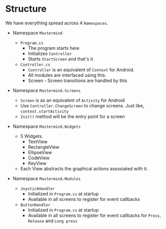 # Structure

We have everything spread across 4 ```Namespaces```.

- Namespace ```Mastermind```
  - ```Program.cs``` 
    - The program starts here
    - Initializes ```Controller```
    - Starts ```StartScreen``` and that's it.
  - ```Controller.cs``` 
    - ```Controller``` is an equivalent of ```Context``` for Android. 
    - All modules are interfaced using this.
    - Screen - Screen transitions are handled by this

- Namespace ```Mastermind.Screens```
  - ```Screen``` is as an equivalent of ```Activity``` for Android
  - Use  ```Controller.ChangeScreen``` to change screens. Just like, ```context.startActivity```
  - ```Init()``` method will be the entry point for a screen

- Namespace ```Mastermind.Widgets```
  - 5 Widgets.
    - TextView
    - RectangleView
    - EllipseView
    - CodeView
    - KeyView
  - Each View abstracts the graphical actions assosiated with it.

- Namespace ```Mastermind.Modules```
  - ```JoystickHandler```
    - Initialized in ```Program.cs``` at startup
    - Available in all screens to register for event callbacks
  - ```ButtonHandler```
    - Initialized in ```Program.cs``` at startup
    - Available in all screens to register for event callbacks for ```Press```, ```Release``` and ```Long press```

